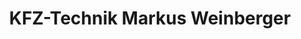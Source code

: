 ---
title: "KFZ-Technik Markus Weinberger"
url: /neusiedl/kfz-technik-markus-weinberger/
shop: Autowerkstatt
---